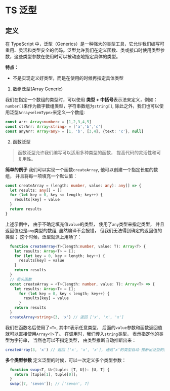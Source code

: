 # TS 泛型

## 定义

在 TypeScript 中，泛型（Generics）是一种强大的类型工具，它允许我们编写可重用、灵活和类型安全的代码。泛型允许我们在定义函数、类或接口时使用类型参数，这些类型参数在使用时可以被动态地指定具体的类型。

**特点：**

- 不是实现定义好类型，而是在使用的时候再指定具体类型

1. 数组泛型(Array Generic)

  我们在指定一个数组的类型时，可以使用 **类型 + 中括号**表示法来定义，例如： `number[]`来作为数字数组类型，字符串数组为`string[]`, 除此之外，我们也可以使用泛型`Array<elemType>`来定义一个数组:

  ```typescript
  const arr: Array<number> = [1,2,3,4,5]
  const strArr: Array<string> = ['a','b','c']
  const anyArr: Array<any> = [1, 'b', [3,4], {text: 'c'}, null]
  ```

2. 函数泛型

  > 函数泛型允许我们编写可以适用多种类型的函数， 提高代码的灵活性和可复用性。

  **简单的例子**
  我们可以实现一个函数`createArray`, 他可以创建一个指定长度的数组， 并且将每一项填充一个默认值：

  ```typescript
  const createArray = (length: number, value: any): any[] => {
    let results: any[] = []
    for (let key = 0, key <= length; key++) {
      results[key] = value
    }
    return results
  }

  ```

  上述示例中， 由于不确定填充值`value`的类型， 使用了`any`类型来指定类型， 并且返回值也是`any`类型的数组, 虽然编译不会报错， 但我们无法得到确定的返回值的类型； 这个时候，泛型就派上用场了：

  ```typescript
    function createArray<T>(length:number, value: T): Array<T> {
      let results: Array<T> = [];
      for (let key = 0, key < length; key++) {
        results[key] = value
      }
      return results
    }
    // 箭头函数
    const createArray = <T>(length: number, value: T): Array<T> => {
      let results: Array<T> = [];
        for (let key = 0, key < length; key++) {
          results[key] = value
        }
      return results
    }
    createArray<string>(3, 'x') // 返回 ['x', 'x', 'x']
  ```

  我们在函数名后使用了`<T>`, 其中`T`表示任意类型， 后面的`value`参数和函数返回值就可以直接使用`Array<T>`了。
  在调用时，我们传入`string`类型， 表示指定他的类型为字符串， 当然也可以不指定类型， 由类型推断自动推断出来：

  ```typescript
  createArray(3, 'x') // 返回 ['x', 'x', 'x'], 通过‘x’的类型自动·推断出泛型的类型
  ```

  **多个类型参数**
  定义泛型的时候，可以一次定义多个类型参数：

  ```typescript
    function swap<T, U>(tuple: [T, U]): [U, T] {
      return [tuple[1], tuple[0]];
    }
    swap([7, 'seven']); // ['seven', 7]
  ```
